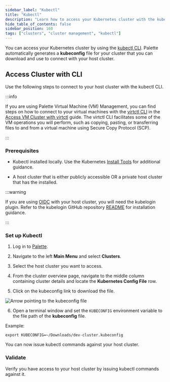 ```yaml
---
sidebar_label: "Kubectl"
title: "Kubectl"
description: "Learn how to access your Kubernetes cluster with the kubectl CLI."
hide_table_of_contents: false
sidebar_position: 160
tags: ["clusters", "cluster management", "kubectl"]
---
```


You can access your Kubernetes cluster by using the [kubectl CLI](https://kubernetes.io/docs/reference/kubectl/).
Palette automatically generates a **kubeconfig** file for your cluster that you can download and use to connect with
your host cluster.

## Access Cluster with CLI

Use the following steps to connect to your host cluster with the kubectl CLI.

:::info

If you are using Palette Virtual Machine (VM) Management, you can find steps on how to connect to your virtual machines
with the [virtctl CLI](https://kubevirt.io/user-guide/user_workloads/virtctl_client_tool/) in the
[Access VM Cluster with virtctl](../../vm-management/create-manage-vm/advanced-topics/access-cluster-with-virtctl.md)
guide. The virtctl CLI facilitates some of the VM operations you will perform, such as copying, pasting, or transferring
files to and from a virtual machine using Secure Copy Protocol (SCP).

:::

### Prerequisites

- Kubectl installed locally. Use the Kubernetes [Install Tools](https://kubernetes.io/docs/tasks/tools/) for additional
  guidance.

- A host cluster that is either publicly accessible OR a private host cluster that has the
  <VersionedLink text="Spectro Proxy" url="/integrations/packs/?pack=spectro-proxy" /> installed.

:::warning

If you are using [OIDC](./cluster-rbac.md) with your host cluster, you will need the kubelogin plugin. Refer to the
kubelogin GitHub repository [README](https://github.com/int128/kubelogin#setup) for installation guidance.

:::

### Set up Kubectl

1. Log in to [Palette](https://spectrocloud.com).

2. Navigate to the left **Main Menu** and select **Clusters**.

3. Select the host cluster you want to access.

4. From the cluster overview page, navigate to the middle column containing cluster details and locate the **Kubernetes
   Config File** row.

5. Click on the kubeconfig link to download the file.

![Arrow pointing to the kubeconfig file](/clusters_cluster-management_palette-webctl_cluster-details-overview.webp)

6. Open a terminal window and set the `KUBECONFIG` environment variable to the file path of the **kubeconfig** file.

Example:

```shell
export KUBECONFIG=~/Downloads/dev-cluster.kubeconfig
```

You can now issue kubectl commands against your host cluster.

### Validate

Verify you have access to your host cluster by issuing kubectl commands against it.

<!-- # Overview

Palette leverages Kubectl through an in-built command line interface for the users to communicate with their workload clusters. This enables our users to deploy applications, inspect and manage cluster resources, and view logs using the Palette terminal without an external terminal. 

# Usage Scenarios

* Cluster Access
* Cluster access with OIDC Authentication enabled
* Cluster access with Spectro Proxy  
* CLI-Based Cluster Access

## Cluster Access

For general scenario, a user can connect to the cluster directly as below:

<br/>

1. Launch a cluster from the `Project Admin` Console.


2. Go the the `Cluster Details` page 


3. Click the `Connect` button available at the `Kubernetes Config File.` 


4. Wait for the terminal to be launched and start communicating to the cluster using the `kubectl` commands.


## Cluster Access with OIDC Authentication Enabled

Cluster access with OIDC authentication enables the clients to verify the end user's identity before establishing cluster connectivity. The user needs to establish an OIDC-based authentication to the cluster through an identity provider of their choice. To establish cluster access with OIDC authentication, follow the steps below:

<br/>

1. Connfigure the OIDC provider callback or redirect url to use the following URL: `https://console.spectrocloud.com/v1/shelly/oidc/callback`


2. Launch a cluster from the **Project** scope and enable cluster OIDC.

	**Note:** To enable OIDC, the user can use the Spectro RBAC Add-on or the Kubernetes YAML file.


3. Go the the **Cluster Details** page. 


4. Click the **Connect** button by the **Kubernetes Config File**


5. Wait for the terminal to be launched.

 
6. Once the terminal is launched, give a kubectl command to obtain the console endpoint.


7. Copy the endpoint on the terminal, open a browser window, and provide your OIDC credentials.


8. After successful login to the page, get back to the terminal and start communicating to the cluster using the `kubectl` commands.

## Cluster Access with Spectro Proxy  
  
Palette users can attach [Spectro Proxy](/integrations/frp/) pack to the cluster profile while profile creation. This installs the FRP client to the workload clusters and configures it with an FRP server to establish external connectivity for private clusters. To establish cluster access with Spectro Proxy (Forward Reverse Proxy), follow the steps below:

<br/>

1. Launch a cluster from the ‘Project Admin’ Console.
**Note:** The cluster profile must have an attached Spectro Proxy add-on pack.


2. Go the the `Cluster Details` page. 


3. Click the ‘Connect’ button at the ‘Kubernetes Config File.’ 


4. Wait for the terminal to be launched.


5. Once the terminal launch, give the following command:

```
kubectl config set-cluster <CLUSTER_NAME> --insecure-skip-tls-verify=true
```


6. This establishes the connectivity between the workload cluster and external API. Now the user can start communicating to the cluster using the ‘kubectl’ commands.



:::info



While creating EKS clusters with a **Private** endpoint, adding a proxy pack is mandatory for establishing Palette Web kubectl connectivity.



:::


## CLI-Based Cluster Access

The users can establish connectivity for public clusters via the public cloud CLI. To establish the CLI-based cluster access, follow the steps below:

<br />

1. Launch a cluster from the `Project Administrator` Console.


2. Go the the `Cluster Details` page.


3. Click the `Connect` button available at the `Kubernetes Config File.` 


4. Wait for the terminal to be launched. Once the terminal is launched, configure the `Public Cloud CLI`.

 **Example:**
For AWS clusters, the CLI can be configured using the below command and authenticate using the AWS console credentials like Access key and Secret key.

<br />

  ```
  		aws configure
  ```


5. Once the configuration is done, start communicating to the cluster using the ‘kubectl’ commands.



 -->
